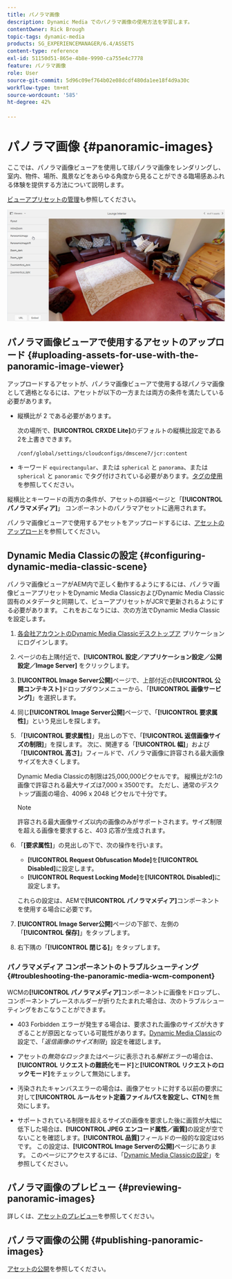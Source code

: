 ```yaml
---
title: パノラマ画像
description: Dynamic Media でのパノラマ画像の使用方法を学習します。
contentOwner: Rick Brough
topic-tags: dynamic-media
products: SG_EXPERIENCEMANAGER/6.4/ASSETS
content-type: reference
exl-id: 51150d51-865e-4b8e-9990-ca755e4c7778
feature: パノラマ画像
role: User
source-git-commit: 5d96c09ef764b02e08dcdf480da1ee18f4d9a30c
workflow-type: tm+mt
source-wordcount: '585'
ht-degree: 42%

---
```


# パノラマ画像 {#panoramic-images}

ここでは、パノラマ画像ビューアを使用して球パノラマ画像をレンダリングし、室内、物件、場所、風景などをあらゆる角度から見ることができる臨場感あふれる体験を提供する方法について説明します。

[ビューアプリセットの管理](managing-viewer-presets.md)も参照してください。

![panoramic-image2](assets/panoramic-image2.png)

## パノラマ画像ビューアで使用するアセットのアップロード {#uploading-assets-for-use-with-the-panoramic-image-viewer}

アップロードするアセットが、パノラマ画像ビューアで使用する球パノラマ画像として適格となるには、アセットが以下の一方または両方の条件を満たしている必要があります。

* 縦横比が 2 である必要があります。

   次の場所で、**[!UICONTROL CRXDE Lite]**&#x200B;のデフォルトの縦横比設定である2を上書きできます。

   `/conf/global/settings/cloudconfigs/dmscene7/jcr:content`

* キーワード `equirectangular`、または `spherical` と `panorama`、または `spherical` と `panoramic` でタグ付けされている必要があります。[タグの使用](/help/sites-authoring/tags.md)を参照してください。

縦横比とキーワードの両方の条件が、アセットの詳細ページと「**[!UICONTROL パノラマメディア]**」 コンポーネントのパノラマアセットに適用されます。

パノラマ画像ビューアで使用するアセットをアップロードするには、[アセットのアップロード](managing-assets-touch-ui.md#uploading-assets)を参照してください。

## Dynamic Media Classicの設定 {#configuring-dynamic-media-classic-scene}

パノラマ画像ビューアがAEM内で正しく動作するようにするには、パノラマ画像ビューアプリセットをDynamic Media ClassicおよびDynamic Media Classic固有のメタデータと同期して、ビューアプリセットがJCRで更新されるようにする必要があります。 これをおこなうには、次の方法でDynamic Media Classicを設定します。

1. [各会社アカウントのDynamic Media Classicデスクトップア](https://experienceleague.adobe.com/docs/dynamic-media-classic/using/intro/dynamic-media-classic-desktop-app.html?lang=en#system-requirements-dmc-app) プリケーションにログインします。

1. ページの右上隅付近で、**[!UICONTROL 設定／アプリケーション設定／公開設定／Image Server]** をクリックします。
1. **[!UICONTROL Image Server公開]**&#x200B;ページで、上部付近の&#x200B;**[!UICONTROL 公開コンテキスト]**&#x200B;ドロップダウンメニューから、「**[!UICONTROL 画像サービング]**」を選択します。

1. 同じ&#x200B;**[!UICONTROL Image Server公開]**&#x200B;ページで、「**[!UICONTROL 要求属性]**」という見出しを探します。
1. 「**[!UICONTROL 要求属性]**」見出しの下で、「**[!UICONTROL 返信画像サイズの制限]**」を探します。 次に、関連する「**[!UICONTROL 幅]**」および「**[!UICONTROL 高さ]**」フィールドで、パノラマ画像に許容される最大画像サイズを大きくします。

   Dynamic Media Classicの制限は25,000,000ピクセルです。 縦横比が2:1の画像で許容される最大サイズは7,000 x 3500です。 ただし、通常のデスクトップ画面の場合、4096 x 2048 ピクセルで十分です。

   >[!NOTE]
   >
   >許容される最大画像サイズ以内の画像のみがサポートされます。サイズ制限を超える画像を要求すると、403 応答が生成されます。

1. 「**[要求属性]**」の見出しの下で、次の操作を行います。

   * **[!UICONTROL Request Obfuscation Mode]**&#x200B;を&#x200B;**[!UICONTROL Disabled]**&#x200B;に設定します。
   * **[!UICONTROL Request Locking Mode]**&#x200B;を&#x200B;**[!UICONTROL Disabled]**&#x200B;に設定します。

   これらの設定は、AEMで&#x200B;**[!UICONTROL パノラマメディア]**&#x200B;コンポーネントを使用する場合に必要です。

1. **[!UICONTROL Image Server公開]**&#x200B;ページの下部で、左側の「**[!UICONTROL 保存]**」をタップします。

1. 右下隅の「**[!UICONTROL 閉じる]**」をタップします。

### パノラマメディア コンポーネントのトラブルシューティング {#troubleshooting-the-panoramic-media-wcm-component}

WCMの&#x200B;**[!UICONTROL パノラマメディア]**&#x200B;コンポーネントに画像をドロップし、コンポーネントプレースホルダーが折りたたまれた場合は、次のトラブルシューティングをおこなうことができます。

* 403 Forbidden エラーが発生する場合は、要求された画像のサイズが大きすぎることが原因となっている可能性があります。[Dynamic Media Classic](#configuring-dynamic-media-classic-scene)の設定で、「*返信画像のサイズ制限*」設定を確認します。

* アセットの&#x200B;*無効なロック*&#x200B;またはページに表示される&#x200B;*解析エラー*&#x200B;の場合は、**[!UICONTROL リクエストの難読化モード]**&#x200B;と&#x200B;**[!UICONTROL リクエストのロックモード]**&#x200B;をチェックして無効にします。
* 汚染されたキャンバスエラーの場合は、画像アセットに対する以前の要求に対して&#x200B;**[!UICONTROL ルールセット定義ファイルパスを設定し、CTN]**&#x200B;を無効にします。
* サポートされている制限を超えるサイズの画像を要求した後に画質が大幅に低下した場合は、**[!UICONTROL JPEG エンコード属性／画質]**&#x200B;の設定が空でないことを確認します。**[!UICONTROL 品質]**&#x200B;フィールドの一般的な設定は`95`です。 この設定は、**[!UICONTROL Image Serverの公開]**&#x200B;ページにあります。 このページにアクセスするには、「[Dynamic Media Classicの設定](#configuring-dynamic-media-classic-scene)」を参照してください。

## パノラマ画像のプレビュー {#previewing-panoramic-images}

詳しくは、[アセットのプレビュー](previewing-assets.md)を参照してください。

## パノラマ画像の公開 {#publishing-panoramic-images}

[アセットの公開](publishing-dynamicmedia-assets.md)を参照してください。
